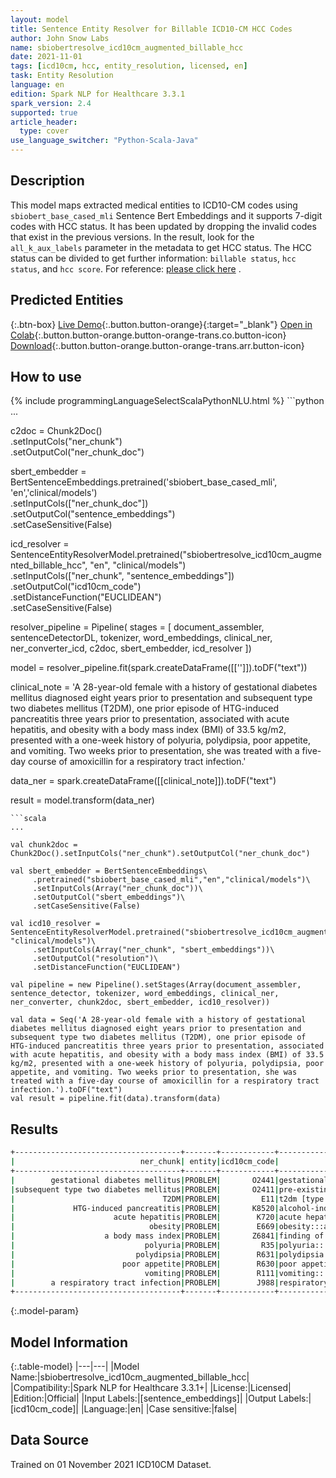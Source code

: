 ```yaml
---
layout: model
title: Sentence Entity Resolver for Billable ICD10-CM HCC Codes
author: John Snow Labs
name: sbiobertresolve_icd10cm_augmented_billable_hcc
date: 2021-11-01
tags: [icd10cm, hcc, entity_resolution, licensed, en]
task: Entity Resolution
language: en
edition: Spark NLP for Healthcare 3.3.1
spark_version: 2.4
supported: true
article_header:
  type: cover
use_language_switcher: "Python-Scala-Java"
---
```


## Description

This model maps extracted medical entities to ICD10-CM codes using `sbiobert_base_cased_mli` Sentence Bert Embeddings and it supports 7-digit codes with HCC status. It has been updated by dropping the invalid codes that exist in the previous versions. In the result, look for the `all_k_aux_labels` parameter in the metadata to get HCC status. The HCC status can be divided to get further information: `billable status`, `hcc status`, and `hcc score`. For reference: [please click here](http://www.formativhealth.com/wp-content/uploads/2018/06/HCC-White-Paper.pdf) .

## Predicted Entities



{:.btn-box}
[Live Demo](https://demo.johnsnowlabs.com/healthcare/ER_ICD10_CM/){:.button.button-orange}{:target="_blank"}
[Open in Colab](https://colab.research.google.com/github/JohnSnowLabs/spark-nlp-workshop/blob/master/tutorials/Certification_Trainings/Healthcare/3.Clinical_Entity_Resolvers.ipynb){:.button.button-orange.button-orange-trans.co.button-icon}
[Download](https://s3.amazonaws.com/auxdata.johnsnowlabs.com/clinical/models/sbiobertresolve_icd10cm_augmented_billable_hcc_en_3.3.1_2.4_1635784379929.zip){:.button.button-orange.button-orange-trans.arr.button-icon}

## How to use



<div class="tabs-box" markdown="1">
{% include programmingLanguageSelectScalaPythonNLU.html %}
```python
...

c2doc = Chunk2Doc()\
      .setInputCols("ner_chunk")\
      .setOutputCol("ner_chunk_doc") 

sbert_embedder = BertSentenceEmbeddings.pretrained('sbiobert_base_cased_mli', 'en','clinical/models')\
      .setInputCols(["ner_chunk_doc"])\
      .setOutputCol("sentence_embeddings")\
      .setCaseSensitive(False)

    
icd_resolver = SentenceEntityResolverModel.pretrained("sbiobertresolve_icd10cm_augmented_billable_hcc", "en", "clinical/models") \
     .setInputCols(["ner_chunk", "sentence_embeddings"]) \
     .setOutputCol("icd10cm_code")\
     .setDistanceFunction("EUCLIDEAN")\
     .setCaseSensitive(False)
    

resolver_pipeline = Pipeline(
    stages = [
        document_assembler,
        sentenceDetectorDL,
        tokenizer,
        word_embeddings,
        clinical_ner,
        ner_converter_icd,
        c2doc,
        sbert_embedder,
        icd_resolver
  ])

model = resolver_pipeline.fit(spark.createDataFrame([['']]).toDF("text"))

clinical_note = 'A 28-year-old female with a history of gestational diabetes mellitus diagnosed eight years prior to presentation and subsequent type two diabetes mellitus (T2DM), one prior episode of HTG-induced pancreatitis three years prior to presentation, associated with acute hepatitis, and obesity with a body mass index (BMI) of 33.5 kg/m2, presented with a one-week history of polyuria, polydipsia, poor appetite, and vomiting. Two weeks prior to presentation, she was treated with a five-day course of amoxicillin for a respiratory tract infection.'

data_ner = spark.createDataFrame([[clinical_note]]).toDF("text")

result = model.transform(data_ner)
```
```scala
...

val chunk2doc = Chunk2Doc().setInputCols("ner_chunk").setOutputCol("ner_chunk_doc")
 
val sbert_embedder = BertSentenceEmbeddings\
     .pretrained("sbiobert_base_cased_mli","en","clinical/models")\
     .setInputCols(Array("ner_chunk_doc"))\
     .setOutputCol("sbert_embeddings")\
     .setCaseSensitive(False)
 
val icd10_resolver = SentenceEntityResolverModel.pretrained("sbiobertresolve_icd10cm_augmented_billable_hcc","en", "clinical/models")\
     .setInputCols(Array("ner_chunk", "sbert_embeddings"))\
     .setOutputCol("resolution")\
     .setDistanceFunction("EUCLIDEAN")

val pipeline = new Pipeline().setStages(Array(document_assembler, sentence_detector, tokenizer, word_embeddings, clinical_ner, ner_converter, chunk2doc, sbert_embedder, icd10_resolver))

val data = Seq('A 28-year-old female with a history of gestational diabetes mellitus diagnosed eight years prior to presentation and subsequent type two diabetes mellitus (T2DM), one prior episode of HTG-induced pancreatitis three years prior to presentation, associated with acute hepatitis, and obesity with a body mass index (BMI) of 33.5 kg/m2, presented with a one-week history of polyuria, polydipsia, poor appetite, and vomiting. Two weeks prior to presentation, she was treated with a five-day course of amoxicillin for a respiratory tract infection.').toDF("text")
val result = pipeline.fit(data).transform(data)

```
</div>

## Results

```bash
+-------------------------------------+-------+------------+----------------------------------------------------------------------+----------------------------------------------------------------------+----------------------------------------------------------------------+
|                            ner_chunk| entity|icd10cm_code|                                                           resolutions|                                                             all_codes|                                                          billable_hcc|
+-------------------------------------+-------+------------+----------------------------------------------------------------------+----------------------------------------------------------------------+----------------------------------------------------------------------+
|        gestational diabetes mellitus|PROBLEM|       O2441|gestational diabetes mellitus:::postpartum gestational diabetes mel...|    O2441:::O2443:::Z8632:::Z875:::O2431:::O2411:::O244:::O241:::O2481|0||0||0:::0||0||0:::1||0||0:::0||0||0:::0||0||0:::0||0||0:::0||0||0...|
|subsequent type two diabetes mellitus|PROBLEM|       O2411|pre-existing type 2 diabetes mellitus:::disorder associated with ty...|O2411:::E118:::E11:::E139:::E119:::E113:::E1144:::Z863:::Z8639:::E1...|0||0||0:::1||1||18:::0||0||0:::1||1||19:::1||1||19:::0||0||0:::1||1...|
|                                 T2DM|PROBLEM|         E11|t2dm [type 2 diabetes mellitus]:::tndm2:::t2 category:::sma2:::nf2:...|E11:::P702:::C801:::G121:::Q850:::C779:::C509:::C439:::E723:::C5700...|0||0||0:::1||0||0:::1||1||12:::1||1||72:::0||0||0:::1||1||10:::0||0...|
|             HTG-induced pancreatitis|PROBLEM|       K8520|alcohol-induced pancreatitis:::pancreatitis:::drug induced acute pa...|K8520:::K859:::K853:::K8590:::K85:::F102:::K858:::K8591:::K852:::K8...|1||0||0:::0||0||0:::0||0||0:::1||0||0:::0||0||0:::0||0||0:::0||0||0...|
|                      acute hepatitis|PROBLEM|        K720|acute hepatitis:::acute hepatitis a:::acute infectious hepatitis:::...|K720:::B15:::B179:::B172:::Z0389:::B159:::B150:::B16:::K752:::K712:...|0||0||0:::0||0||0:::1||0||0:::1||0||0:::1||0||0:::1||0||0:::1||0||0...|
|                              obesity|PROBLEM|        E669|obesity:::abdominal obesity:::obese:::central obesity:::overweight ...|E669:::E668:::Z6841:::Q130:::E66:::E6601:::Z8639:::E349:::H3550:::Z...|1||0||0:::1||0||0:::1||1||22:::1||0||0:::0||0||0:::1||1||22:::1||0|...|
|                    a body mass index|PROBLEM|       Z6841|finding of body mass index:::observation of body mass index:::mass ...|Z6841:::E669:::R229:::Z681:::R223:::R221:::Z68:::R222:::R220:::R418...|1||1||22:::1||0||0:::1||0||0:::1||0||0:::0||0||0:::1||0||0:::0||0||...|
|                             polyuria|PROBLEM|         R35|polyuria:::polyuric state:::polyuric state (disorder):::hematuria::...|R35:::R358:::E232:::R31:::R350:::R8299:::N401:::E723:::O048:::R300:...|0||0||0:::1||0||0:::1||1||23:::0||0||0:::1||0||0:::0||0||0:::1||0||...|
|                           polydipsia|PROBLEM|        R631|polydipsia:::psychogenic polydipsia:::primary polydipsia:::psychoge...|R631:::F6389:::E232:::F639:::O40:::G475:::M7989:::R632:::R061:::H53...|1||0||0:::1||1||nan:::1||1||23:::1||1||nan:::0||0||0:::0||0||0:::1|...|
|                        poor appetite|PROBLEM|        R630|poor appetite:::poor feeding:::bad taste in mouth:::unpleasant tast...|R630:::P929:::R438:::R432:::E86:::R196:::F520:::Z724:::R0689:::Z768...|1||0||0:::1||0||0:::1||0||0:::1||0||0:::0||0||0:::1||0||0:::1||0||0...|
|                             vomiting|PROBLEM|        R111|vomiting:::intermittent vomiting:::vomiting symptoms:::periodic vom...|       R111:::R11:::R1110:::G43A1:::P921:::P9209:::G43A:::R1113:::R110|0||0||0:::0||0||0:::1||0||0:::1||1||nan:::1||0||0:::1||0||0:::0||0|...|
|        a respiratory tract infection|PROBLEM|        J988|respiratory tract infection:::upper respiratory tract infection:::b...|J988:::J069:::A499:::J22:::J209:::Z593:::T17:::J0410:::Z1383:::J189...|1||0||0:::1||0||0:::1||0||0:::1||0||0:::1||0||0:::1||0||0:::0||0||0...|
+-------------------------------------+-------+------------+----------------------------------------------------------------------+----------------------------------------------------------------------+----------------------------------------------------------------------+
```

{:.model-param}
## Model Information

{:.table-model}
|---|---|
|Model Name:|sbiobertresolve_icd10cm_augmented_billable_hcc|
|Compatibility:|Spark NLP for Healthcare 3.3.1+|
|License:|Licensed|
|Edition:|Official|
|Input Labels:|[sentence_embeddings]|
|Output Labels:|[icd10cm_code]|
|Language:|en|
|Case sensitive:|false|

## Data Source

Trained on 01 November 2021 ICD10CM Dataset.
